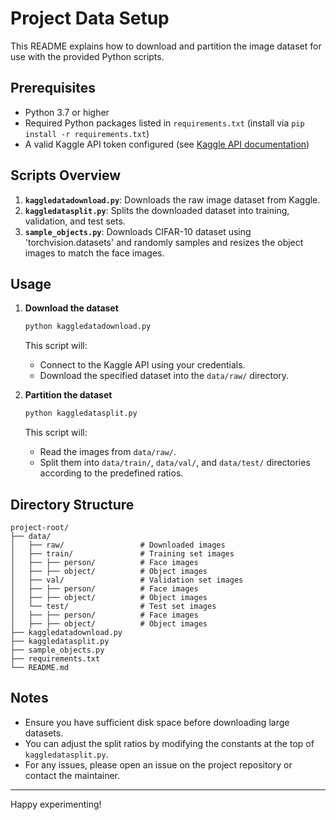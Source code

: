 # Project Data Setup

This README explains how to download and partition the image dataset for use with the provided Python scripts.

## Prerequisites

* Python 3.7 or higher
* Required Python packages listed in `requirements.txt` (install via `pip install -r requirements.txt`)
* A valid Kaggle API token configured (see [Kaggle API documentation](https://github.com/Kaggle/kaggle-api#api-credentials))

## Scripts Overview

1. **`kaggledatadownload.py`**: Downloads the raw image dataset from Kaggle.
2. **`kaggledatasplit.py`**: Splits the downloaded dataset into training, validation, and test sets.
4. **`sample_objects.py`**: Downloads CIFAR-10 dataset using 'torchvision.datasets' and randomly samples and resizes the object images to match the face images.

## Usage

1. **Download the dataset**

   ```bash
   python kaggledatadownload.py
   ```

   This script will:

   * Connect to the Kaggle API using your credentials.
   * Download the specified dataset into the `data/raw/` directory.

2. **Partition the dataset**

   ```bash
   python kaggledatasplit.py
   ```

   This script will:

   * Read the images from `data/raw/`.
   * Split them into `data/train/`, `data/val/`, and `data/test/` directories according to the predefined ratios.

## Directory Structure

```
project-root/
├── data/
│   ├── raw/                 # Downloaded images
│   ├── train/               # Training set images
│   ├── ├── person/          # Face images
│   ├── ├── object/          # Object images
│   ├── val/                 # Validation set images
│   ├── ├── person/          # Face images
│   ├── ├── object/          # Object images
│   └── test/                # Test set images
│   ├── ├── person/          # Face images
│   ├── ├── object/          # Object images
├── kaggledatadownload.py
├── kaggledatasplit.py
├── sample_objects.py
├── requirements.txt
└── README.md
```

## Notes

* Ensure you have sufficient disk space before downloading large datasets.
* You can adjust the split ratios by modifying the constants at the top of `kaggledatasplit.py`.
* For any issues, please open an issue on the project repository or contact the maintainer.

---

Happy experimenting!

